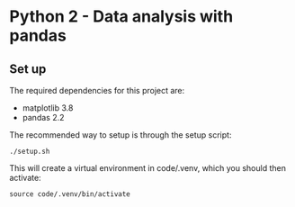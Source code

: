 # Python 2 - Data analysis with pandas #

## Set up ##
The required dependencies for this project are:
 - matplotlib 3.8
 - pandas 2.2

The recommended way to setup is through the setup script:
```console
./setup.sh
```
This will create a virtual environment in code/.venv, which you should then activate:
```console
source code/.venv/bin/activate
```
